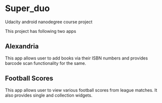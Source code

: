 # Super_duo
Udacity android nanodegree course project

This project has following two apps

## Alexandria
This app allows user to add books via their ISBN numbers and provides barcode scan functionality for the same.

## Football Scores
This app allows user to view various football scores from league matches.
It also provides single and collection widgets.

